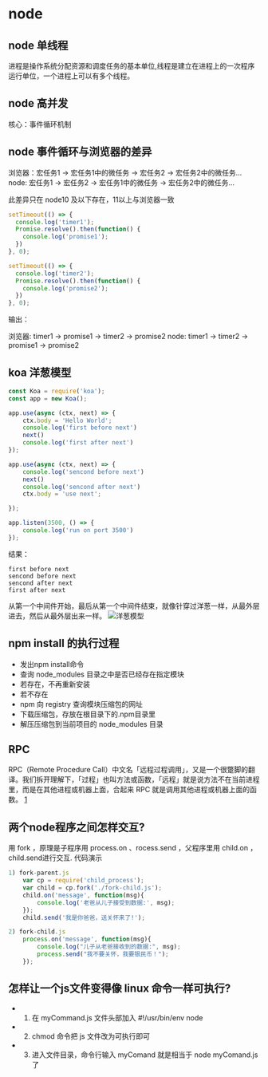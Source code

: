 # node

## node 单线程
进程是操作系统分配资源和调度任务的基本单位,线程是建立在进程上的一次程序运行单位，一个进程上可以有多个线程。

## node 高并发
核心：事件循环机制

## node 事件循环与浏览器的差异
浏览器：宏任务1 -> 宏任务1中的微任务 -> 宏任务2 -> 宏任务2中的微任务...
node: 宏任务1 -> 宏任务2 -> 宏任务1中的微任务 -> 宏任务2中的微任务...

此差异只在 node10 及以下存在，11以上与浏览器一致
```js
setTimeout(() => {
  console.log('timer1');
  Promise.resolve().then(function() {
    console.log('promise1');
  })
}, 0);

setTimeout(() => {
  console.log('timer2');
  Promise.resolve().then(function() {
    console.log('promise2');
  })
}, 0);
```
输出：

浏览器: timer1 -> promise1 -> timer2 -> promise2
node: timer1 -> timer2 -> promise1 -> promise2

## koa 洋葱模型
```js
const Koa = require('koa');
const app = new Koa();

app.use(async (ctx, next) => {
    ctx.body = 'Hello World';
    console.log('first before next')
    next()
    console.log('first after next')
});

app.use(async (ctx, next) => {
    console.log('sencond before next')
    next()
    console.log('sencond after next')
    ctx.body = 'use next';

});

app.listen(3500, () => {
    console.log('run on port 3500')
});
```
结果：
```
first before next
sencond before next
sencond after next
first after next
```
从第一个中间件开始，最后从第一个中间件结束，就像针穿过洋葱一样，从最外层进去，然后从最外层出来一样。
![洋葱模型](https://user-gold-cdn.xitu.io/2020/2/24/1707764a38486648?imageView2/0/w/1280/h/960/format/webp/ignore-error/1)

## npm install 的执行过程
- 发出npm install命令
- 查询 node_modules 目录之中是否已经存在指定模块
- 若存在，不再重新安装
- 若不存在
- npm 向 registry 查询模块压缩包的网址
- 下载压缩包，存放在根目录下的.npm目录里
- 解压压缩包到当前项目的 node_modules 目录

## RPC 
RPC（Remote Procedure Call）中文名「远程过程调用」，又是一个很蹩脚的翻译。我们拆开理解下，「过程」也叫方法或函数，「远程」就是说方法不在当前进程里，而是在其他进程或机器上面，合起来 RPC 就是调用其他进程或机器上面的函数。
[1](https://www.yuque.com/egg/nodejs/dklip5#ntiwvi)

## 两个node程序之间怎样交互?
用 fork ，原理是子程序用 process.on 、rocess.send ，父程序里用 child.on ，child.send进行交互.
代码演示
```js
1) fork-parent.js
	var cp = require('child_process');
	var child = cp.fork('./fork-child.js');
	child.on('message', function(msg){
		console.log('老爸从儿子接受到数据:', msg);
	});
	child.send('我是你爸爸，送关怀来了!');

2) fork-child.js
	process.on('message', function(msg){
		console.log("儿子从老爸接收到的数据:", msg);
		process.send("我不要关怀，我要银民币！");
    });
```

## 怎样让一个js文件变得像 linux 命令一样可执行?
- 1) 在 myCommand.js 文件头部加入 #!/usr/bin/env node 
- 2) chmod 命令把 js 文件改为可执行即可
- 3) 进入文件目录，命令行输入 myComand 就是相当于 node myComand.js了



